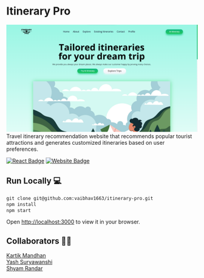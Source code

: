 # Itinerary Pro
![](.gitres/cover.png)
Travel itinerary recommendation website that recommends popular tourist attractions and generates customized itineraries based on user preferences.

[![React Badge](http://img.shields.io/badge/Powered%20By-React-blue?style=for-the-badge&logo=react)](https://reactjs.org/)
[![Website Badge](https://img.shields.io/badge/Visit-Now-9cf?style=for-the-badge&logo=netlify)](https://itinerary-pro.netlify.app/)

## Run Locally 💻

```
git clone git@github.com:vaibhav1663/itinerary-pro.git
npm install
npm start
```
Open [http://localhost:3000](http://localhost:3000) to view it in your browser.

## Collaborators 🧑‍💻
[Kartik Mandhan](https://github.com/kartikmandhan)<br>
[Yash Suryawanshi](https://github.com/curiyash)<br>
[Shyam Randar](https://github.com/ShyamR12)<br>
